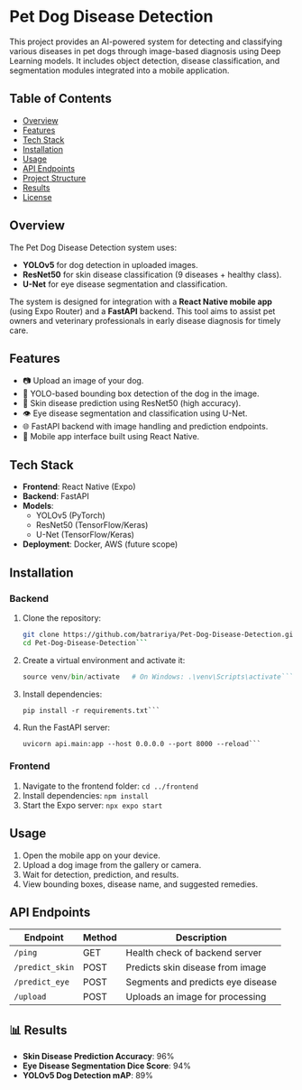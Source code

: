 # Pet Dog Disease Detection

This project provides an AI-powered system for detecting and classifying various diseases in pet dogs through image-based diagnosis using Deep Learning models. It includes object detection, disease classification, and segmentation modules integrated into a mobile application.

## Table of Contents

- [Overview](#overview)
- [Features](#features)
- [Tech Stack](#tech-stack)
- [Installation](#installation)
- [Usage](#usage)
- [API Endpoints](#api-endpoints)
- [Project Structure](#project-structure)
- [Results](#results)
- [License](#license)

## Overview

The Pet Dog Disease Detection system uses:

- **YOLOv5** for dog detection in uploaded images.
- **ResNet50** for skin disease classification (9 diseases + healthy class).
- **U-Net** for eye disease segmentation and classification.

The system is designed for integration with a **React Native mobile app** (using Expo Router) and a **FastAPI** backend. This tool aims to assist pet owners and veterinary professionals in early disease diagnosis for timely care.

## Features

- 📷 Upload an image of your dog.
- 📍 YOLO-based bounding box detection of the dog in the image.
- 🧠 Skin disease prediction using ResNet50 (high accuracy).
- 👁️ Eye disease segmentation and classification using U-Net.
- 🌐 FastAPI backend with image handling and prediction endpoints.
- 📱 Mobile app interface built using React Native.

## Tech Stack

- **Frontend**: React Native (Expo)
- **Backend**: FastAPI
- **Models**: 
  - YOLOv5 (PyTorch)
  - ResNet50 (TensorFlow/Keras)
  - U-Net (TensorFlow/Keras)
- **Deployment**: Docker, AWS (future scope)

## Installation

### Backend

1. Clone the repository:
   ```bash
   git clone https://github.com/batrariya/Pet-Dog-Disease-Detection.git
   cd Pet-Dog-Disease-Detection```
2. Create a virtual environment and activate it:
   ```python -m venv venv
   source venv/bin/activate   # On Windows: .\venv\Scripts\activate```
3. Install dependencies:
   ```cd backend/api
   pip install -r requirements.txt```
4. Run the FastAPI server:
   ```cd ..
   uvicorn api.main:app --host 0.0.0.0 --port 8000 --reload```

### Frontend

1. Navigate to the frontend folder:
   ```cd ../frontend```
2. Install dependencies:
   ```npm install```
3. Start the Expo server:
   ```npx expo start```
   
## Usage

1. Open the mobile app on your device.
2. Upload a dog image from the gallery or camera.
3. Wait for detection, prediction, and results.
4. View bounding boxes, disease name, and suggested remedies.

## API Endpoints

| Endpoint         | Method | Description                           |
|------------------|--------|---------------------------------------|
| `/ping`          | GET    | Health check of backend server        |
| `/predict_skin`  | POST   | Predicts skin disease from image      |
| `/predict_eye`   | POST   | Segments and predicts eye disease     |
| `/upload`        | POST   | Uploads an image for processing       |
   
## 📊 Results

- **Skin Disease Prediction Accuracy**: 96%
- **Eye Disease Segmentation Dice Score**: 94%
- **YOLOv5 Dog Detection mAP**: 89%

